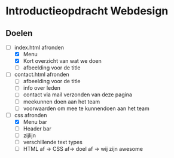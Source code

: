 # Introductieopdracht Webdesign

## Doelen
* [ ] index.html afronden
  * [x] Menu
  * [x] Kort overzicht van wat we doen
  * [ ] afbeelding voor de title
* [ ] contact.html afronden
  * [ ] afbeelding voor de title
  * [ ] info over leden
  * [ ] contact via mail verzonden van deze pagina
  * [ ] meekunnen doen aan het team
  * [ ] voorwaarden om mee te kunnendoen aan het team
* [ ] css afronden
  * [x] Menu bar
  * [ ] Header bar
  * [ ] zijlijn
  * [ ] verschillende text types
  * [ ] HTML af -> CSS af-> doel af -> wij zijn awesome
